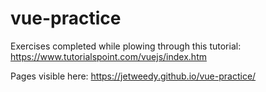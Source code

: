 # vue-practice

Exercises completed while plowing through this tutorial:
https://www.tutorialspoint.com/vuejs/index.htm

Pages visible here:
https://jetweedy.github.io/vue-practice/